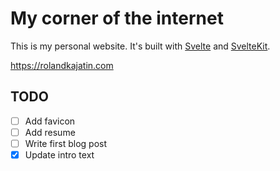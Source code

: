 # My corner of the internet

This is my personal website. It's built with [Svelte](https://svelte.dev) and [SvelteKit](https://kit.svelte.dev).

<https://rolandkajatin.com>

## TODO

- [ ] Add favicon
- [ ] Add resume
- [ ] Write first blog post
- [x] Update intro text
